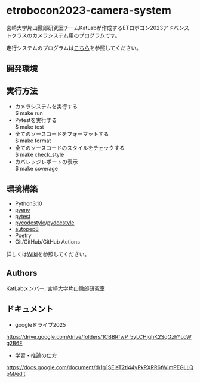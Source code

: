 # etrobocon2023-camera-system
宮崎大学片山徹郎研究室チームKatLabが作成するETロボコン2023アドバンストクラスのカメラシステム用のプログラムです。

走行システムのプログラムは[こちら](https://github.com/KatLab-MiyazakiUniv/etrobocon2023)を参照してください。
## 開発環境

## 実行方法
- カメラシステムを実行する  
 $ make run  
- Pytestを実行する  
 $ make test  
- 全てのソースコードをフォーマットする  
 $ make format  
- 全てのソースコードのスタイルをチェックする  
 $ make check_style  
- カバレッジレポートの表示  
 $ make coverage  
 
## 環境構築
- [Python3.10](https://www.python.org/)
- [pyenv](https://github.com/pyenv/pyenv)
- [pytest](https://docs.python.org/ja/3.8/library/unittest.html)
- [pycodestyle](https://github.com/PyCQA/pycodestyle/)/[pydocstyle](https://github.com/PyCQA/pydocstyle/)
- [autopep8](https://github.com/hhatto/autopep8)
- [Poetry](https://python-poetry.org/)
- Git/GitHub/GitHub Actions

詳しくは[Wiki](https://github.com/KatLab-MiyazakiUniv/etrobocon2023-camera-system/wiki/%E7%92%B0%E5%A2%83%E6%A7%8B%E7%AF%89)を参照してください。  

## Authors
KatLabメンバー, 宮崎大学片山徹郎研究室

## ドキュメント
- googleドライブ2025

https://drive.google.com/drive/folders/1CBBRfwP_5yLCHjqhK2SqGzhYLoWg2B6F

- 学習・推論の仕方

https://docs.google.com/document/d/1g1SEieT2ti44yPkRXRR6tWimPEGLLQpM/edit
